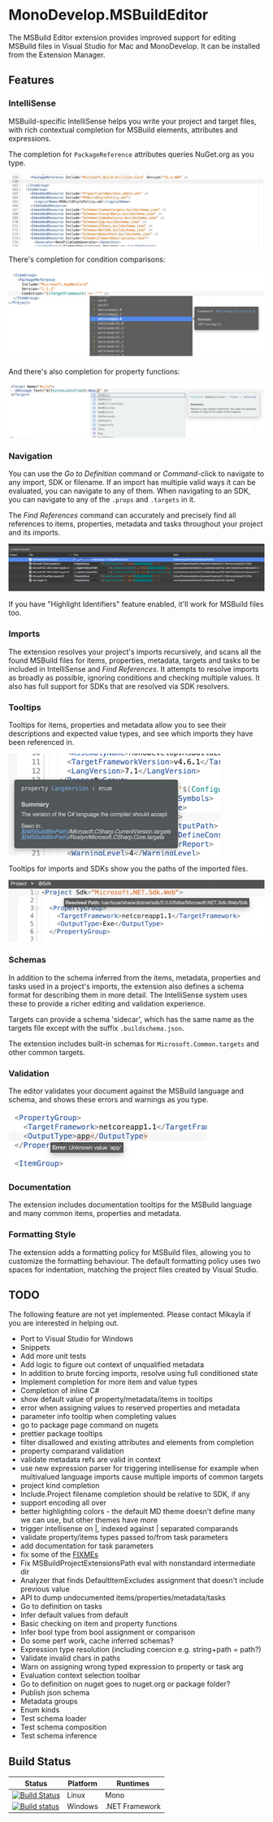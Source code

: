 ﻿# MonoDevelop.MSBuildEditor

The MSBuild Editor extension provides improved support for editing MSBuild files in Visual Studio for Mac and MonoDevelop. It can be installed from the Extension Manager.

## Features

### IntelliSense

MSBuild-specific IntelliSense helps you write your project and target files, with rich contextual completion for MSBuild elements, attributes and expressions.

The completion for `PackageReference` attributes queries NuGet.org as you type.

![](images/completion.gif)

There's completion for condition comparisons:

![](images/condition-completion.png)

And there's also completion for property functions:

![](images/property-function-completion.png)

### Navigation

You can use the *Go to Definition* command or *Command*-click to navigate to any import, SDK or filename. If an import has multiple valid ways it can be evaluated, you can navigate to any of them. When navigating to an SDK, you can navigate to any of the `.props` and `.targets` in it.

The *Find References* command can accurately and precisely find all references to items, properties, metadata and tasks throughout your project and its imports.

![](images/find-references.png)

If you have "Highlight Identifiers" feature enabled, it'll work for MSBuild files too.

### Imports

The extension resolves your project's imports recursively, and scans all the found MSBuild files for items, properties, metadata, targets and tasks to be included in IntelliSense and *Find References*. It attempts to resolve imports as broadly as possible, ignoring conditions and checking multiple values. It also has full support for SDKs that are resolved via SDK resolvers.

### Tooltips

Tooltips for items, properties and metadata allow you to see their descriptions and expected value types, and see which imports they have been referenced in.

![](images/tooltip.png)

Tooltips for imports and SDKs show you the paths of the imported files.

![](images/import-tooltip.png)

### Schemas

In addition to the schema inferred from the items, metadata, properties and tasks used in a project's imports, the extension also defines a schema format for describing them in more detail. The IntelliSense system uses these to provide a richer editing and validation experience.

Targets can provide a schema 'sidecar', which has the same name as the targets file except with the suffix `.buildschema.json`.

The extension includes built-in schemas for `Microsoft.Common.targets` and other common targets.

### Validation

The editor validates your document against the MSBuild language and schema, and shows these errors and warnings as you type.

![](images/validation.png)

### Documentation

The extension includes documentation tooltips for the MSBuild language and many common items, properties and metadata.

### Formatting Style

The extension adds a formatting policy for MSBuild files, allowing you to customize the formatting behaviour. The default formatting policy uses two spaces for indentation, matching the project files created by Visual Studio.

## TODO

The following feature are not yet implemented. Please contact Mikayla if you are interested in helping out.

* Port to Visual Studio for Windows
* Snippets
* Add more unit tests
* Add logic to figure out context of unqualified metadata
* In addition to brute forcing imports, resolve using full conditioned state
* Implement completion for more item and value types
* Completion of inline C#
* show default value of property/metadata/items in tooltips
* error when assigning values to reserved properties and metadata
* parameter info tooltip when completing values
* go to package page command on nugets
* prettier package tooltips
* filter disallowed and existing attributes and elements from completion
* property comparand validation
* validate metadata refs are valid in context
* use new expression parser for triggering intellisense
  for example when multivalued language imports cause
  multiple imports of common targets
* project kind completion
* Include.Project filename completion should be relative to SDK, if any
* support encoding all over
* better highlighting colors - the default MD theme doesn't define many we can use, but other themes have more
* trigger intellisense on |, indexed against | separated comparands
* validate property/items types passed to/from task parameters
* add documentation for task parameters
* fix some of the [FIXMEs](https://github.com/mhutch/MonoDevelop.MSBuildEditor/search?utf8=%E2%9C%93&q=fixme&type=)
* Fix MSBuildProjectExtensionsPath eval with nonstandard intermediate dir
* Analyzer that finds DefaultItemExcludes assignment that doesn't include previous value
* API to dump undocumented items/properties/metadata/tasks
* Go to definition on tasks
* Infer default values from <foo condition="$(foo)==''">default</foo>
* Basic checking on item and property functions
* Infer bool type from bool assignment or comparison
* Do some perf work, cache inferred schemas?
* Expression type resolution (including coercion e.g. string+path = path?)
* Validate invalid chars in paths
* Warn on assigning wrong typed expression to property or task arg
* Evaluation context selection toolbar
* Go to definition on nuget goes to nuget.org or package folder?
* Publish json schema
* Metadata groups
* Enum kinds
* Test schema loader
* Test schema composition
* Test schema inference

## Build Status

Status | Platform | Runtimes
--- | --- | ---
[![Build Status](https://travis-ci.org/mhutch/MonoDevelop.MSBuildEditor.svg?branch=library)](https://travis-ci.org/mhutch/MonoDevelop.MSBuildEditor) | Linux | Mono
[![Build status](https://ci.appveyor.com/api/projects/status/bil5oj1e45xis98h/branch/library?svg=true)](https://ci.appveyor.com/project/mhutch/monodevelop-msbuildeditor/branch/library) | Windows | .NET Framework
